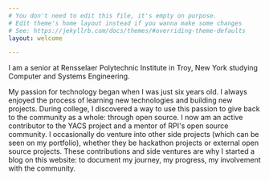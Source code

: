 ```yaml
---
# You don't need to edit this file, it's empty on purpose.
# Edit theme's home layout instead if you wanna make some changes
# See: https://jekyllrb.com/docs/themes/#overriding-theme-defaults
layout: welcome

---
```


I am a senior at Rensselaer Polytechnic Institute in Troy, New York studying Computer and Systems Engineering.

My passion for technology began when I was just six years old. I always enjoyed the process of learning new technologies and building new projects. During college, I discovered a way to use this passion to give back to the community as a whole: through open source. I now am an active contributor to the YACS project and a mentor of RPI's open source community. I occasionally do venture into other side projects (which can be seen on my portfolio), whether they be hackathon projects or external open source projects. These contributions and side ventures are why I started a blog on this website: to document my journey, my progress, my involvement with the community.
